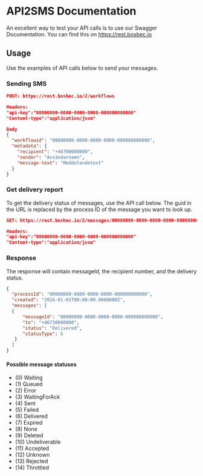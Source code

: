 <link rel="stylesheet" href="https://raw.githubusercontent.com/bosbec/mobileresponseDocs/master/services/text-dashboard.css">

# API2SMS Documentation

An excellent way to test your API calls is to use our Swagger Documentation. You can find this on https://rest.bosbec.io

## Usage
Use the examples of API calls below to send your messages.

### Sending SMS

```JSON
POST: https://rest.bosbec.io/2/workflows

Headers:
"api-key":"00000000-0000-0000-0000-000000000000"
"Content-type":"application/json"

Body
{
  "workflowid": "00000000-0000-0000-0000-000000000000",
  "metadata": {
    "recipient": "+46700000000",
    "sender": "Avsändarnamn",
    "message-text": "Meddelandetext"
  }
}
```

### Get delivery report
To get the delivery status of messages, use the API call below. The guid in the URL is replaced by the process ID of the message you want to look up.

```JSON
GET: https://rest.bosbec.io/2/messages/00000000-0000-0000-0000-000000000000

Headers:
"api-key":"00000000-0000-0000-0000-000000000000"
"Content-type":"application/json"
```

### Response
The response will contain messageId, the recipient number, and the delivery status.

```JSON
{
  "processId": "00000000-0000-0000-0000-000000000000",
  "created": "2016-01-01T00:00:00.0000000Z",
  "messages": [
  {
      "messageId": "00000000-0000-0000-0000-000000000000",
      "to": "+46730000000",
      "status": "Delivered",
      "statusType": 6
   }
  ]
}
```

#### Possible message statuses

* (0) Waiting
* (1) Queued
* (2) Error
* (3) WaitingForAck
* (4) Sent
* (5) Failed
* (6) Delivered
* (7) Expired
* (8) None
* (9) Deleted
* (10) Undeliverable
* (11) Accepted
* (12) Unknown
* (13) Rejected
* (14) Throttled
